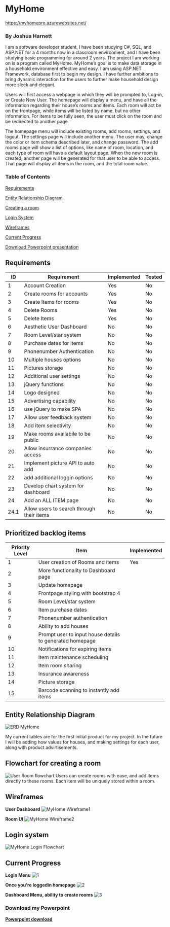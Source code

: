# MyHome

https://myhomepro.azurewebsites.net/

### By Joshua Harnett

I am a software developer student, I have been studying C#, SQL, and ASP.NET for a 4 months now in a classroom
  environment, and I have been studying basic programming for around 2 years. The project I am working on is a 
  program called MyHome. MyHome’s goal is to make data storage in a household environment effective and easy. I am 
  using ASP.NET Framework, database first to begin my design. I have
  further ambitions to bring dynamic interaction for the users to further make household 
  design more sleek and elegant. 
  
Users will first access a webpage in which they will be prompted to, Log-in, or Create New User. The homepage will display
  a menu, and have all the information regarding their house’s rooms and items. Each room will act be on the frontpage,
  while items will be listed by name, but no other information. For items to be fully seen, the user must click on the
  room and be redirected to another page. 
  
The homepage menu will include existing rooms, add rooms, settings, and logout. The settings page will include another
  menu. The user may, change the color or item schema described later, and change password. The add rooms page will show
  a list of options, like name of room, location, and each type of room will have a default layout page. When the 
  new room is created, another page will be generated for that user to be able to access. That page will display all items
  in the room, and the total room value. 
  
### Table of Contents

  [Requirements](README.md#/Requirements)
  
  [Entity Relationship Diagram](README.md#entity-relationship-diagram)
  
  [Creating a room](README.md#Flowchart-for-creating-a-room)
  
  [Login System](README.md#Login-system)
  
  [Wireframes](README.md#Wireframes)
  
  [Current Progress](README.md#Current-Progress)
  
  [Download Powerpoint presentation](README.md#Download-my-Powerpoint)
  
## Requirements  
  
  ID | Requirement | Implemented | Tested
--- | --- | --- | ---
1 | Account Creation | Yes | No
2 | Create rooms for accounts | Yes | No
3 | Create Items for rooms | Yes | No
4 | Delete Rooms | Yes | No
5 | Delete Items | Yes | No
6 | Aesthetic User Dashboard | No | No
7 | Room Level/star system | No | No
8 | Purchase dates for items | No | No
9 | Phonenumber Authentication | No | No
10 | Multiple houses options | No | No
11 | Pictures storage | No | No
12 | Additional user settings | No | No
13 | jQuery functions | No | No
14 | Logo designed | No | No
15 | Advertising capability | No | No
16 | use jQuery to make SPA | No | No
17 | Allow user feedback system | No | No
18 | Add item selectivity | No | No
19 | Make rooms availabile to be public | No | No
20 | Allow insurrance companies access | No | No
21 | Implement picture API to auto add | No | No
22 | add additional loggin options | No | No
23 | Develop chart system for dashboard | No | No
24 | Add an ALL ITEM page | No | No
24.1 | Allow users to search through their items | No | No

## Prioritized backlog items

  Priority Level | Item | Implemented
--- | --- | ---
1 | User creation of Rooms and items | Yes
2 | More functionality to Dashboard page |
3 | Update homepage |
4 | Frontpage styling with bootstrap 4 |
5 | Room Level/star system |
6 | Item purchase dates |
7 | Phonenumber authentication |
8 | Ability to add houses |
9 | Prompt user to input house details to generated homepage |
10 | Notifications for expiring items |
11 | Item maintenance scheduling |
12 | Item room sharing |
13 | Insurance awareness |
14 | Picture storage |
15 | Barcode scanning to instantly add items |

  
## Entity Relationship Diagram
![ERD MyHome](https://user-images.githubusercontent.com/36711347/56307205-28d9db00-60f9-11e9-8f36-4755eaa48191.jpeg)

My current tables are for the first initial product for my project. In the future I will be adding how values for houses, 
  and making settings for each user, along with product advirtisements.


## Flowchart for creating a room
![User Room flowchart](https://user-images.githubusercontent.com/36711347/56224942-489fcf00-6025-11e9-8e25-cbdbf5ec0924.jpg)
Users can create rooms with ease, and add items directly to these rooms. Each item will be uniquely stored within a room.

## Wireframes
**User Dashboard**
![MyHome Wireframe1](https://user-images.githubusercontent.com/36711347/57154318-76a74200-6d8d-11e9-821e-c242342d071e.png)

**Room UI**
![MyHome Wireframe2](https://user-images.githubusercontent.com/36711347/57154388-9d657880-6d8d-11e9-8531-65d2d5b9cd8e.png)


## Login system 
![MyHome Login Flowchart](https://user-images.githubusercontent.com/36711347/56223615-f2ca2780-6022-11e9-9548-2196b53aad9b.jpg)

## Current Progress
**Login Menu**
![1](https://user-images.githubusercontent.com/36711347/56227274-f6ad7800-6029-11e9-856b-672488215932.png)

**Once you're loggedin homepage**
![2](https://user-images.githubusercontent.com/36711347/56227337-15137380-602a-11e9-90bc-1992081e3b25.png)

**Dashboard Menu, ability to create rooms**
![3](https://user-images.githubusercontent.com/36711347/56227375-28beda00-602a-11e9-91a7-79084a1f599c.png)



### Download my Powerpoint 
**[Powerpoint download](https://github.com/Lietrix/MyHome_Project/files/3085723/Presentation.pptx)**

